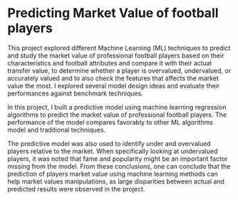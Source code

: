 # Predicting Market Value of football players
This project explored different Machine Learning (ML) techniques to  predict and study the market value of professional football players based on their characteristics and football attributes and compare it with their actual transfer value, to determine whether a player is overvalued, undervalued, or accurately valued and to also check the features that affects the market value the most. I explored several model design ideas and evaluate their performances against benchmark techniques.

In this project, I built a predictive model using machine learning regression algorithms to predict the market value of professional football players. The performance of the model compares favorably to other ML algorithms model and traditional techniques.

The predictive model was also used to identify under and overvalued players relative to the market. When specifically looking at undervalued players, it was noted that fame and popularity might be an important factor missing from the model. From these conclusions, one can conclude that the prediction of players market value using machine learning methods can help market values manipulations, as large disparities between actual and predicted results were observed in the project.
 
 
